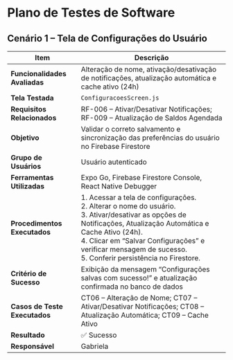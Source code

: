# Plano de Testes de Software

## Cenário 1 – Tela de Configurações do Usuário

| **Item** | **Descrição** |
|-----------|----------------|
| **Funcionalidades Avaliadas** | Alteração de nome, ativação/desativação de notificações, atualização automática e cache ativo (24h) |
| **Tela Testada** | `ConfiguracoesScreen.js` |
| **Requisitos Relacionados** | RF-006 – Ativar/Desativar Notificações; RF-009 – Atualização de Saldos Agendada |
| **Objetivo** | Validar o correto salvamento e sincronização das preferências do usuário no Firebase Firestore |
| **Grupo de Usuários** | Usuário autenticado |
| **Ferramentas Utilizadas** | Expo Go, Firebase Firestore Console, React Native Debugger |
| **Procedimentos Executados** | 1. Acessar a tela de configurações.<br>2. Alterar o nome do usuário.<br>3. Ativar/desativar as opções de Notificações, Atualização Automática e Cache Ativo (24h).<br>4. Clicar em “Salvar Configurações” e verificar mensagem de sucesso.<br>5. Conferir persistência no Firestore. |
| **Critério de Sucesso** | Exibição da mensagem “Configurações salvas com sucesso!” e atualização confirmada no banco de dados |
| **Casos de Teste Executados** | CT06 – Alteração de Nome; CT07 – Ativar/Desativar Notificações; CT08 – Atualização Automática; CT09 – Cache Ativo |
| **Resultado** | ✅ Sucesso |
| **Responsável** | Gabriela |
